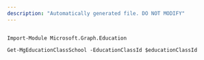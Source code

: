 ```yaml
---
description: "Automatically generated file. DO NOT MODIFY"
---
```


```powershellv2

Import-Module Microsoft.Graph.Education

Get-MgEducationClassSchool -EducationClassId $educationClassId

```